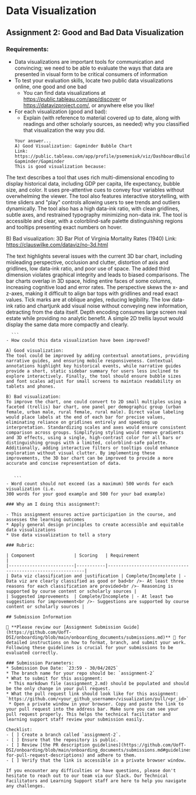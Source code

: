 # Data Visualization

## Assignment 2: Good and Bad Data Visualization

### Requirements:

- Data visualizations are important tools for communication and convincing; we need to be able to evaluate the ways that data are presented in visual form to be critical consumers of information
- To test your evaluation skills, locate two public data visualizations online, one good and one bad
  - You can find data visualizations at https://public.tableau.com/app/discover or https://datavizproject.com/, or anywhere else you like!
- For each visualization (good and bad):
  - Explain (with reference to material covered up to date, along with readings and other scholarly sources, as needed) why you classified that visualization the way you did.
  ```
  Your answer...
  A) Good Visualization: Gapminder Bubble Chart
  Link: https://public.tableau.com/app/profile/psemeniuk/viz/DashboardBuild-Gapminder/Gapminder
  This is good visualization because:
  ```

The text describes a tool that uses rich multi-dimensional encoding to display historical data, including GDP per capita, life expectancy, bubble size, and color. It uses pre-attentive cues to convey four variables without overwhelming the viewer. The tool also features interactive storytelling, with time sliders and "play" controls allowing users to see trends and outliers dynamically. The tool also has a high data-ink ratio, with clean gridlines, subtle axes, and restrained typography minimizing non-data ink. The tool is accessible and clear, with a colorblind-safe palette distinguishing regions and tooltips presenting exact numbers on hover.

B) Bad visualization: 3D Bar Plot of Virginia Mortality Rates (1940)
Link: https://clauswilke.com/dataviz/no-3d.html

The text highlights several issues with the current 3D bar chart, including misleading perspective, occlusion and clutter, distortion of axis and gridlines, low data-ink ratio, and poor use of space. The added third dimension violates graphical integrity and leads to biased comparisons. The bar charts overlap in 3D space, hiding entire faces of some columns, increasing cognitive load and error rates. The perspective skews the x- and z-axes, making it difficult to align bar tops with gridlines and read exact values. Tick marks are at oblique angles, reducing legibility. The low data-ink ratio and chartjunk add visual noise without conveying new information, detracting from the data itself. Depth encoding consumes large screen real estate while providing no analytic benefit. A simple 2D trellis layout would display the same data more compactly and clearly.

      ```
    - How could this data visualization have been improved?

````
A) Good visualization:
The tool could be improved by adding contextual annotations, providing narrative guides, and ensuring mobile responsiveness. Contextual annotations highlight key historical events, while narrative guides provide a short, static sidebar summary for users less inclined to explore interactively. Finally, the tool should ensure bubble sizes and font scales adjust for small screens to maintain readability on tablets and phones.

B) Bad visualization:
To improve the chart, one could convert to 2D small multiples using a faceted (trellis) bar chart, one panel per demographic group (urban female, urban male, rural female, rural male). Direct value labeling would place labels at the end of each bar for precise values, eliminating reliance on gridlines entirely and speeding up interpretation. Standardizing scales and axes would ensure consistent comparison across groups. Simplifying styling would remove gradients and 3D effects, using a single, high-contrast color for all bars or distinguishing groups with a limited, colorblind-safe palette. Additionally, adding interactive filters or tooltips could enhance exploration without visual clutter. By implementing these improvements, the 3D bar chart can be improved to provide a more accurate and concise representation of data.


   ```
- Word count should not exceed (as a maximum) 500 words for each visualization (i.e.
300 words for your good example and 500 for your bad example)

### Why am I doing this assignment?:

- This assignment ensures active participation in the course, and assesses the learning outcomes
* Apply general design principles to create accessible and equitable data visualizations
* Use data visualization to tell a story

### Rubric:

| Component               | Scoring   | Requirement                                                 |
|-------------------------|-----------|-------------------------------------------------------------|
| Data viz classification and justification | Complete/Incomplete | - Data viz are clearly classified as good or bad<br />- At least three reasons for each classification are provided<br />- Reasoning is supported by course content or scholarly sources |
| Suggested improvements  | Complete/Incomplete | - At least two suggestions for improvement<br />- Suggestions are supported by course content or scholarly sources |

## Submission Information

🚨 **Please review our [Assignment Submission Guide](https://github.com/UofT-DSI/onboarding/blob/main/onboarding_documents/submissions.md)** 🚨 for detailed instructions on how to format, branch, and submit your work. Following these guidelines is crucial for your submissions to be evaluated correctly.

### Submission Parameters:
* Submission Due Date: `23:59 - 30/04/2025`
* The branch name for your repo should be: `assignment-2`
* What to submit for this assignment:
 * This markdown file (assignment_2.md) should be populated and should be the only change in your pull request.
* What the pull request link should look like for this assignment: `https://github.com/<your_github_username>/visualization/pull/<pr_id>`
 * Open a private window in your browser. Copy and paste the link to your pull request into the address bar. Make sure you can see your pull request properly. This helps the technical facilitator and learning support staff review your submission easily.

Checklist:
- [ ] Create a branch called `assignment-2`.
- [ ] Ensure that the repository is public.
- [ ] Review [the PR description guidelines](https://github.com/UofT-DSI/onboarding/blob/main/onboarding_documents/submissions.md#guidelines-for-pull-request-descriptions) and adhere to them.
- [ ] Verify that the link is accessible in a private browser window.

If you encounter any difficulties or have questions, please don't hesitate to reach out to our team via our Slack. Our Technical Facilitators and Learning Support staff are here to help you navigate any challenges.
````
